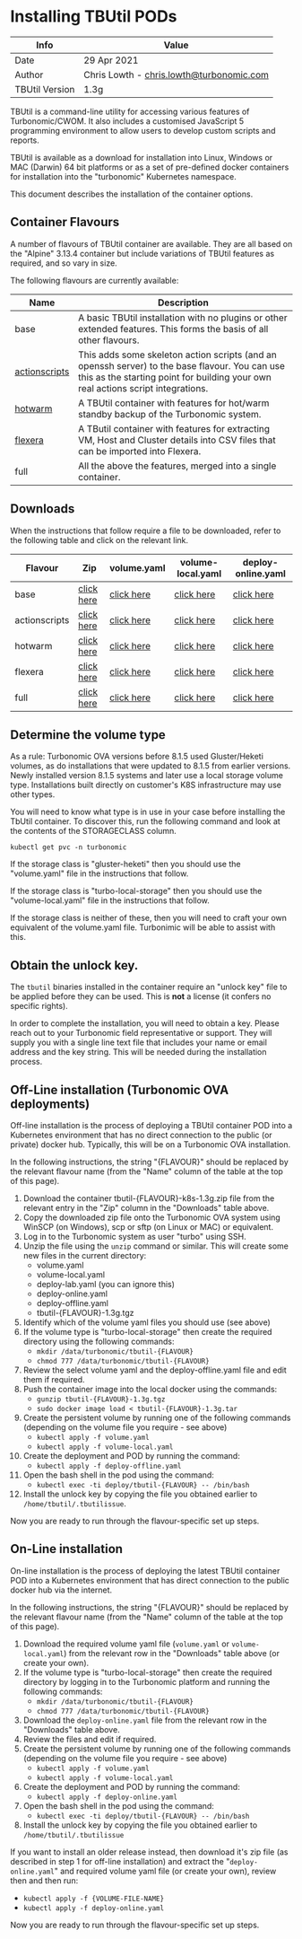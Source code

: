 # Installing TBUtil PODs

| Info | Value |
| ---- | ----- |
| Date | 29 Apr 2021 |
| Author | Chris Lowth - chris.lowth@turbonomic.com |
| TBUtil Version | 1.3g |

TBUtil is a command-line utility for accessing various features of Turbonomic/CWOM. It also includes a customised JavaScript 5 programming environment to allow users to develop custom scripts and reports.

TBUtil is available as a download for installation into Linux, Windows or MAC (Darwin) 64 bit platforms or as a set of pre-defined docker containers for installation into the "turbonomic" Kubernetes namespace.

This document describes the installation of the container options.

## Container Flavours

A number of flavours of TBUtil container are available. They are all based on the "Alpine" 3.13.4 container but include variations of TBUtil features as required, and so vary in size.

The following flavours are currently available:

| Name | Description |
| ------- | ----------- |
| base | A basic TBUtil installation with no plugins or other extended features. This forms the basis of all other flavours. |
| [actionscripts](ACTIONSCRIPTS.md) | This adds some skeleton action scripts (and an openssh server) to the base flavour. You can use this as the starting point for building your own real actions script integrations. |
| [hotwarm](HOTWARM.md) | A TBUtil container with features for hot/warm standby backup of the Turbonomic system. |
| [flexera](FLEXERA.md) | A TButil container with features for extracting VM, Host and Cluster details into CSV files that can be imported into Flexera. |
| full | All the above the features, merged into a single container. |


## Downloads

When the instructions that follow require a file to be downloaded, refer to the following table and click on the relevant link.

| Flavour | Zip | volume.yaml | volume-local.yaml | deploy-online.yaml |
| ------- | --- | ----------- | ----------------- | ------------------ |
| base | [click here](https://github.com/turbonomic/tbutil/releases/download/v1.3g/tbutil-base-k8s-1.3g.zip) | [click here](../../yaml/base/volume.yaml) | [click here](../../yaml/base/volume-local.yaml) | [click here](../../yaml/base/deploy-online.yaml) |
| actionscripts | [click here](https://github.com/turbonomic/tbutil/releases/download/v1.3g/tbutil-actionscripts-k8s-1.3g.zip) | [click here](../../yaml/actionscripts/volume.yaml) | [click here](../../yaml/actionscripts/volume-local.yaml) | [click here](../../yaml/actionscripts/deploy-online.yaml) |
| hotwarm | [click here](https://github.com/turbonomic/tbutil/releases/download/v1.3g/tbutil-hotwarm-k8s-1.3g.zip) | [click here](../../yaml/hotwarm/volume.yaml) | [click here](../../yaml/hotwarm/volume-local.yaml) | [click here](../../yaml/hotwarm/deploy-online.yaml) |
| flexera | [click here](https://github.com/turbonomic/tbutil/releases/download/v1.3g/tbutil-flexera-k8s-1.3g.zip) | [click here](../../yaml/flexera/volume.yaml) | [click here](../../yaml/flexera/volume-local.yaml) | [click here](../../yaml/flexera/deploy-online.yaml) |
| full | [click here](https://github.com/turbonomic/tbutil/releases/download/v1.3g/tbutil-full-k8s-1.3g.zip) | [click here](../../yaml/full/volume.yaml) | [click here](../../yaml/full/volume-local.yaml) | [click here](../../yaml/full/deploy-online.yaml) |


## Determine the volume type

As a rule: Turbonomic OVA versions before 8.1.5 used Gluster/Heketi volumes, as do installations that were updated to 8.1.5 from earlier versions. Newly installed version 8.1.5 systems and later use a local storage volume type. Installations built directly on customer's K8S infrastructure may use other types.

You will need to know what type is in use in your case before installing the TbUtil container. To discover this, run the following command and look at the contents of the STORAGECLASS column.

```
kubectl get pvc -n turbonomic
```

If the storage class is "gluster-heketi" then you should use the "volume.yaml" file in the instructions that follow.

If the storage class is "turbo-local-storage" then you should use the "volume-local.yaml" file in the instructions that follow.

If the storage class is neither of these, then you will need to craft your own equivalent of the volume.yaml file. Turbonimic will be able to assist with this.


## Obtain the unlock key.

The `tbutil` binaries installed in the container require an "unlock key" file to be applied before they can be used. This is **not** a license (it confers no specific rights).

In order to complete the installation, you will need to obtain a key. Please reach out to your Turbonomic field representative or support. They will supply you with a single line text file that includes your name or email address and the key string. This will be needed during the installation process.


## Off-Line installation (Turbonomic OVA deployments)

Off-line installation is the process of deploying a TBUtil container POD into a Kubernetes environment that has no direct connection to the public (or private) docker hub. Typically, this will be on a Turbonomic OVA installation.

In the following instructions, the string "{FLAVOUR}" should be replaced by the relevant flavour name (from the "Name" column of the table at the top of this page).

1. Download the container tbutil-{FLAVOUR}-k8s-1.3g.zip file from the relevant entry in the "Zip" column in the "Downloads" table above.
2. Copy the downloaded zip file onto the Turbonomic OVA system using WinSCP (on Windows), scp or sftp (on Linux or MAC) or equivalent.
3. Log in to the Turbonomic system as user "turbo" using SSH.
4. Unzip the file using the `unzip` command or similar. This will create some new files in the current directory:
    - volume.yaml
    - volume-local.yaml
    - deploy-lab.yaml (you can ignore this)
    - deploy-online.yaml
    - deploy-offline.yaml
    - tbutil-{FLAVOUR}-1.3g.tgz
5. Identify which of the volume yaml files you should use (see above)
6. If the volume type is "turbo-local-storage" then create the required directory using the following commands:
    - `mkdir /data/turbonomic/tbutil-{FLAVOUR}`
    - `chmod 777 /data/turbonomic/tbutil-{FLAVOUR}`
7. Review the select volume yaml and the deploy-offline.yaml file and edit them if required.
8. Push the container image into the local docker using the commands:
    - `gunzip tbutil-{FLAVOUR}-1.3g.tgz`
    - `sudo docker image load < tbutil-{FLAVOUR}-1.3g.tar`
9. Create the persistent volume by running one of the following commands (depending on the volume file you require - see above)
    - `kubectl apply -f volume.yaml`
    - `kubectl apply -f volume-local.yaml`
10. Create the deployment and POD by running the command:
    - `kubectl apply -f deploy-offline.yaml`
11. Open the bash shell in the pod using the command:
    - `kubectl exec -ti deploy/tbutil-{FLAVOUR} -- /bin/bash`
12. Install the unlock key by copying the file you obtained earlier to `/home/tbutil/.tbutilissue`.

Now you are ready to run through the flavour-specific set up steps.


## On-Line installation

On-line installation is the process of deploying the latest TBUtil container POD into a Kubernetes environment that has direct connection to the public docker hub via the internet.

In the following instructions, the string "{FLAVOUR}" should be replaced by the relevant flavour name (from the "Name" column of the table at the top of this page).

1. Download the required volume yaml file (`volume.yaml` or `volume-local.yaml`) from the relevant row in the "Downloads" table above (or create your own).
2. If the volume type is "turbo-local-storage" then create the required directory by logging in to the Turbonomic platform and running the following commands:
    - `mkdir /data/turbonomic/tbutil-{FLAVOUR}`
    - `chmod 777 /data/turbonomic/tbutil-{FLAVOUR}`
3. Download the `deploy-online.yaml` file from the relevant row in the "Downloads" table above.
4. Review the files and edit if required.
5. Create the persistent volume by running one of the following commands (depending on the volume file you require - see above)
    - `kubectl apply -f volume.yaml`
    - `kubectl apply -f volume-local.yaml`
6. Create the deployment and POD by running the command:
    - `kubectl apply -f deploy-online.yaml`
7. Open the bash shell in the pod using the command:
    - `kubectl exec -ti deploy/tbutil-{FLAVOUR} -- /bin/bash`
8. Install the unlock key by copying the file you obtained earlier to `/home/tbutil/.tbutilissue`

If you want to install an older release instead, then download it's zip file (as described in step 1 for off-line installation) and extract the "`deploy-online.yaml`" and required volume yaml file (or create your own), review then and then run:

- `kubectl apply -f {VOLUME-FILE-NAME}`
- `kubectl apply -f deploy-online.yaml`

Now you are ready to run through the flavour-specific set up steps.
